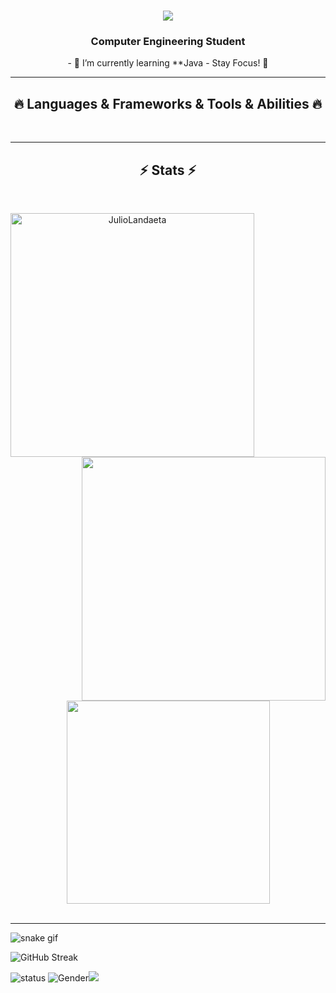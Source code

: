 <h1 align="center">
  <a href="https://git.io/typing-svg">
    <img src="https://readme-typing-svg.herokuapp.com/?lines=Hello,+There!+👋;This+is+Julio+Landaeta....;Nice+to+meet+you!&center=true&size=30">
  </a>
</h1>

<h3 align="center">Computer Engineering Student</h3>
<p align="center">
- 🌱 I’m currently learning **Java
-  Stay Focus! 🎯
  </p>
<hr>
<h2 align="center">🔥 Languages & Frameworks & Tools & Abilities 🔥</h2>
<br>
<p align="center">
    
<hr>
<h2 align="center">⚡ Stats ⚡</h2>
<br>
<p align=center>
  <div align=center>
    <a href="https://github.com/denvercoder1/github-readme-streak-stats" title="Go to Source">
      <img align="left" width=390 src="https://github-readme-streak-stats.herokuapp.com/?user=JulioLandaeta&theme=react&border=61dafb&hide_border=true" alt="JulioLandaeta" />
    </a>
    <a href="https://github.com/JulioLandaeta/github-readme-stats" title="Go to Source">
      <img align="right" width=390 src="https://github-readme-stats.vercel.app/api?username=JulioLandaeta&show_icons=true&theme=react&border_color=61dafb&hide_border=true" />
    </a>
  </div>
  <br><br><br><br><br><br><br><br><br>
  <div align=center>
    <a href="https://github.com/JulioLandaeta/github-readme-stats">
      <img width=325 align="center" src="https://github-readme-stats.vercel.app/api/top-langs/?username=JulioLandaeta&hide=c%23,powershell,Mathematica,Ruby,Objective-C,Objective-C%2b%2b,Cuda&title_color=61dafb&text_color=ffffff&icon_color=61dafb&bg_color=20232a&langs_count=8&layout=compact&border_color=61dafb&hide_border=true" />
    </a>
  </div>
  <br>
</p>

<hr>

![snake gif](https://github.com/Azalurg/Azalurg/blob/output/github-contribution-grid-snake.svg)

![GitHub Streak](https://streak-stats.demolab.com?user=JulioLandaeta&theme=merko)

![status](https://img.shields.io/badge/status-up-brightgreen) ![Gender](https://img.shields.io/badge/gender-%F0%9F%A4%B5-lightgrey)![](https://visitor-badge.glitch.me/badge?page_id=github.com/JulioLandaeta)
